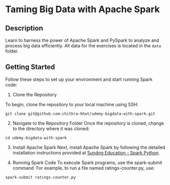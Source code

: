 # Taming Big Data with Apache Spark

## Description

Learn to harness the power of Apache Spark and PySpark to analyze and process big data efficiently. All data for the exercises is located in the `data` folder.

## Getting Started

Follow these steps to set up your environment and start running Spark code:

1. Clone the Repository

To begin, clone the repository to your local machine using SSH:

```
git clone git@github.com:chithra-bhat/udemy-bigdata-with-spark.git
```

2. Navigate to the Repository Folder
Once the repository is cloned, change to the directory where it was cloned:

```
cd udemy-bigdata-with-spark
```

3. Install Apache Spark
Next, install Apache Spark by following the detailed installation instructions provided at [Sundog Education - Spark Python](https://www.sundog-education.com/spark-python/).

4. Running Spark Code
To execute Spark programs, use the spark-submit command. For example, to run a file named ratings-counter.py, use:

```
spark-submit ratings-counter.py
